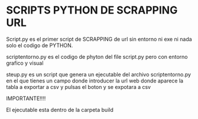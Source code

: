 
# SCRIPTS PYTHON DE SCRAPPING URL


Script.py es el primer script de SCRAPPING de url sin entorno ni exe ni nada solo el codigo
de PYTHON.

scriptentorno.py es el codigo de phyton del file script.py pero con entorno grafico y visual

steup.py es un script que genera un ejecutable del archivo scriptentorno.py en el que tienes un campo donde introducer la url web donde aparece la tabla a exportar a csv y pulsas el boton y se expotara a csv

IMPORTANTE!!!!

El ejecutable esta dentro de la carpeta build
